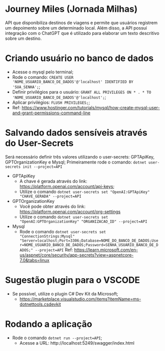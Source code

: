 # Journey Miles (Jornada Milhas)

API que disponibiliza destinos de viagens e permite que usuários registrem um depoimento sobre um determinado local. Além disso, a API possuí integração com o ChatGPT que é utilizado para elaborar um texto descritivo sobre um destino.

# Criando usuário no banco de dados
- Acesse o mysql pelo terminal;
- Rode o comando: `CREATE USER 'NOME_USUARIO_BANCO_DE_DADOS'@'localhost' IDENTIFIED BY 'SUA_SENHA';`;
- Definir privilégios para o usuário: `GRANT ALL PRIVILEGES ON * . * TO 'NOME_USUARIO_BANCO_DE_DADOS'@'localhost';`;
- Aplicar privilégios: `FLUSH PRIVILEGES;`;
- Ref: https://www.hostinger.com/tutorials/mysql/how-create-mysql-user-and-grant-permissions-command-line

# Salvando dados sensíveis através do User-Secrets 
Será necessário definir três valores utilizando o user-secrets: GPTApiKey, GPTOrganizationKey e Mysql;
Primeiramente rode o comando: `dotnet user-secrets init --project=API`  
- GPTApiKey
  - A chave é gerada através do link: https://platform.openai.com/account/api-keys;
  - Utilize o comando `dotnet user-secrets set "OpenAI:GPTApiKey" "CHAVE_GERADA" --project=API`
- GPTOrganizationKey
  - Você pode obter através do link: https://platform.openai.com/account/org-settings
  - Utilize o comando `dotnet user-secrets set "OpenAI:GPTOrganizationKey" "ORGANIZACAO_ID" --project=API`
- Mysql
  - Rode o comando `dotnet user-secrets set "ConnectionStrings:Mysql" "Server=localhost;Port=3306;Database=NOME_DO_BANCO_DE_DADOS;User=NOME_USUARIO_BANCO_DE_DADOS;Password=SENHA_USUARIO_BANCO_DE_DADOS;" --project=API`
Ref: https://learn.microsoft.com/en-us/aspnet/core/security/app-secrets?view=aspnetcore-7.0&tabs=linux   

# Sugestão plugin para o VSCODE
- Se possível, utilize o plugin C# Dev Kit da Microsoft;
  - https://marketplace.visualstudio.com/items?itemName=ms-dotnettools.csdevkit

# Rodando a aplicação
- Rode o comando `dotnet run --project=API`;
  - Acesse a URL: http://localhost:5249/swagger/index.html
 
